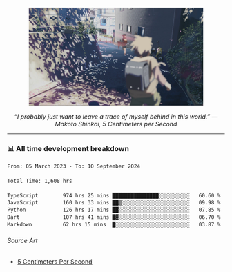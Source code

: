 <p align="center"><img src="asset/header.jpg" width="80%"/></p>
<p align="center"><i>“I probably just want to leave a trace of myself behind in this world.” ― Makoto Shinkai, 5 Centimeters per Second</i></p>

---
<!--
<details>
  <summary>📃 My Resume</summary>

### Education

- 📖 **Computer Science**\
📆 10/2021 - present\
📍 **Thang Long University** - Hoang Mai, Hanoi, Vietnam

### Experience

<img align="right" src="https://img.shields.io/badge/Figma-F24E1E?style=flat&logo=figma&logoColor=white"/>
<img align="right" src="https://img.shields.io/badge/node.js-6DA55F?style=flat&logo=node.js&logoColor=white"/>
<img align="right" src="https://img.shields.io/badge/Next.js-black?style=flat&logo=next.js&logoColor=white"/>
<img align="right" src="https://img.shields.io/badge/TypeScript-007ACC?style=flat&logo=typescript&logoColor=white"/>


- 👨‍💻 **Frontend Web Intern**\
📆 07/2023 - present\
📍 **MQ ICT Solutions** - Hoang Mai, Hanoi, Vietnam
</details> 
-->

### 📊 All time development breakdown

<!--START_SECTION:waka-->

```txt
From: 05 March 2023 - To: 10 September 2024

Total Time: 1,608 hrs

TypeScript        974 hrs 25 mins ███████████████░░░░░░░░░░   60.60 %
JavaScript        160 hrs 33 mins ██▒░░░░░░░░░░░░░░░░░░░░░░   09.98 %
Python            126 hrs 17 mins ██░░░░░░░░░░░░░░░░░░░░░░░   07.85 %
Dart              107 hrs 41 mins █▓░░░░░░░░░░░░░░░░░░░░░░░   06.70 %
Markdown          62 hrs 15 mins  █░░░░░░░░░░░░░░░░░░░░░░░░   03.87 %
```

<!--END_SECTION:waka-->

###### Source Art

-  [5 Centimeters Per Second](https://wallhaven.cc/w/nrowq1)

